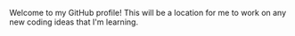 Welcome to my GitHub profile!
This will be a location for me to work on any new coding ideas that I'm learning.
